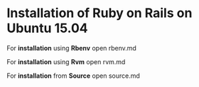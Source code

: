 **Installation of Ruby on Rails on Ubuntu 15.04**
==================================
  
  
For **installation** using **Rbenv** open rbenv.md

For **installation** using **Rvm** open rvm.md

For **installation** from **Source** open source.md
